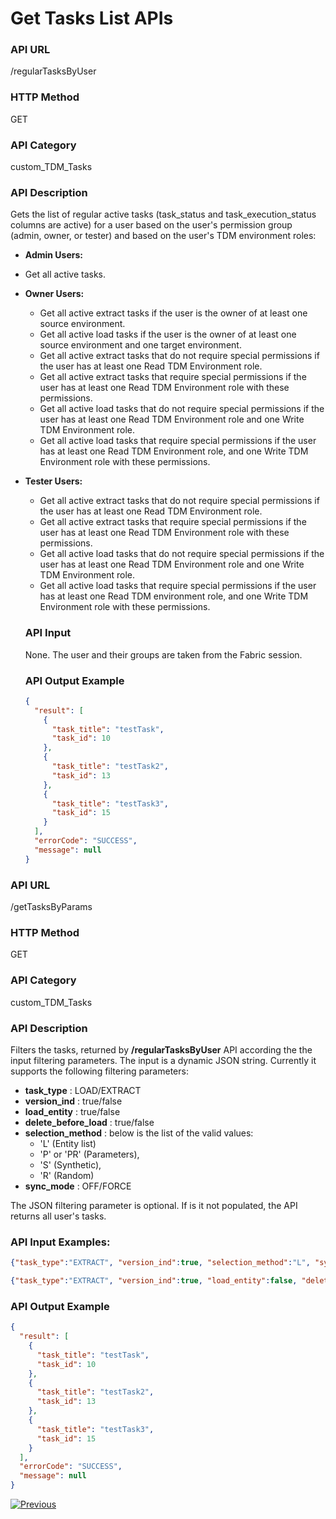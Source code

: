 # Get Tasks List APIs

### API URL

/regularTasksByUser

### HTTP Method

GET

### API Category

custom_TDM_Tasks

### API Description

Gets the list of regular active tasks (task_status and task_execution_status columns are active) for a user based on the user's permission group (admin, owner, or tester) and based on the user's TDM environment roles:

- **Admin Users:**
  
- Get all active tasks.
  
- **Owner Users:**
  - Get all active extract tasks if the user is the owner of at least one source environment.
  - Get all active load tasks if the user is the owner of at least one source environment and one target environment.
  - Get all active extract tasks that do not require special permissions if the user has at least one Read TDM Environment role.
  - Get all active extract tasks that require special permissions if the user has at least one Read TDM Environment role with these permissions.
  - Get all active load tasks that do not require special permissions if the user has at least one Read TDM Environment role and one Write TDM Environment role.
  - Get all active load tasks that require special permissions if the user has at least one Read TDM Environment role, and one Write TDM Environment role with these permissions.

- **Tester Users:**

  - Get all active extract tasks that do not require special permissions if the user has at least one Read TDM Environment role.
  - Get all active extract tasks that require special permissions if the user has at least one Read TDM Environment role with these permissions.
  - Get all active load tasks that do not require special permissions if the user has at least one Read TDM Environment role and one Write TDM Environment role.
  - Get all active load tasks that require special permissions if the user has at least one Read TDM environment role, and one Write TDM Environment role with these permissions.

  ### API Input

  None. The user and their groups are taken from the Fabric session.

  ### API Output Example

  ```json
  {
    "result": [
      {
        "task_title": "testTask",
        "task_id": 10
      },
      {
        "task_title": "testTask2",
        "task_id": 13
      },
      {
        "task_title": "testTask3",
        "task_id": 15
      }
    ],
    "errorCode": "SUCCESS",
    "message": null
  }
  ```
  
### API URL

/getTasksByParams

### HTTP Method

GET

### API Category

custom_TDM_Tasks

### API Description

Filters the tasks, returned by **/regularTasksByUser** API according the the input filtering parameters. The input is a dynamic JSON string. 
Currently it supports the following filtering parameters:
- **task_type** : LOAD/EXTRACT
- **version_ind** : true/false
- **load_entity** : true/false
- **delete_before_load** : true/false 
- **selection_method** : below is the list of the valid values:
  - 'L' (Entity list)
  - 'P' or 'PR' (Parameters), 
  - 'S' (Synthetic), 
  - 'R' (Random) 
- **sync_mode** : OFF/FORCE

The JSON filtering parameter is optional. If is it not populated, the API returns all user's tasks.

  ### API Input Examples:
   ```json
   {"task_type":"EXTRACT", "version_ind":true, "selection_method":"L", "sync_mode":"OFF"}
   ```
  
  ```json
  {"task_type":"EXTRACT", "version_ind":true, "load_entity":false, "delete_before_load":false, "selection_method":"L", "sync_mode":"OFF"}
  ```
  
  ### API Output Example

  ```json
  {
    "result": [
      {
        "task_title": "testTask",
        "task_id": 10
      },
      {
        "task_title": "testTask2",
        "task_id": 13
      },
      {
        "task_title": "testTask3",
        "task_id": 15
      }
    ],
    "errorCode": "SUCCESS",
    "message": null
  }
  ```

  [![Previous](/articles/images/Previous.png)](01_tdm_basic_task_execution_flow.md)
